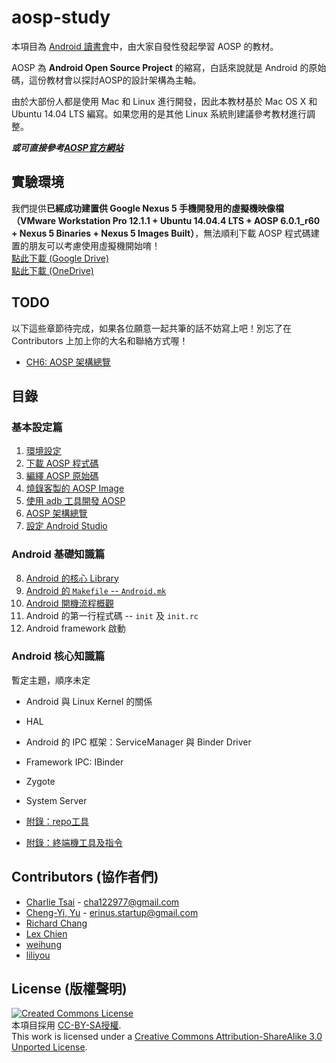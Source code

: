 # aosp-study

本項目為 [Android 讀書會](https://www.facebook.com/groups/523386591081376/)中，由大家自發性發起學習 AOSP 的教材。

AOSP 為 **Android Open Source Project** 的縮寫，白話來說就是 Android 的原始碼，這份教材會以探討AOSP的設計架構為主軸。

由於大部份人都是使用 Mac 和 Linux 進行開發，因此本教材基於 Mac OS X 和 Ubuntu 14.04 LTS 編寫。如果您用的是其他 Linux 系統則建議參考教材進行調整。

***或可直接參考[AOSP官方網站](https://source.android.com/index.html)***

## 實驗環境

我們提供**已經成功建置供 Google Nexus 5 手機開發用的虛擬機映像檔（VMware Workstation Pro 12.1.1 + Ubuntu 14.04.4 LTS + AOSP 6.0.1_r60 + Nexus 5 Binaries + Nexus 5 Images Built）**，無法順利下載 AOSP 程式碼建置的朋友可以考慮使用虛擬機開始唷！  
[點此下載 (Google Drive)](https://drive.google.com/a/vhost.com.tw/folderview?id=0B_-EbjrACEtWNmJRY1ExY1VQQjA&usp=sharing)  
[點此下載 (OneDrive)](https://1drv.ms/f/s!ApqiyucM1a6alBO6WK5I5EG8-RTm)

## TODO

以下這些章節待完成，如果各位願意一起共筆的話不妨寫上吧！別忘了在 Contributors 上加上你的大名和聯絡方式喔！

* [CH6: AOSP 架構總覽](/ch6_aosp_overview)

## 目錄

### 基本設定篇

1. [環境設定](/ch1_setup)
2. [下載 AOSP 程式碼](/ch2_download)
3. [編繹 AOSP 原始碼](/ch3_build)
4. [燒錄客製的 AOSP Image](/ch4_flash)
5. [使用 adb 工具開發 AOSP](/ch5_adb)
6. [AOSP 架構總覽](/ch6_aosp_overview)
7. [設定 Android Studio](/ch7_android_studio_setup)
### Android 基礎知識篇

8. [Android 的核心 Library](/ch8_android_core_libraries)
9. [Android 的 `Makefile` -- `Android.mk`](/ch9_android_makefile)
10. [Android 開機流程概觀](/ch10_android_bootup_progress)
11. Android 的第一行程式碼 -- `init` 及 `init.rc`
12. Android framework 啟動

### Android 核心知識篇

暫定主題，順序未定

* Android 與 Linux Kernel 的關係
* HAL
* Android 的 IPC 框架：ServiceManager 與 Binder Driver
* Framework IPC: IBinder
* Zygote
* System Server

* [附錄：repo工具](/appendix/repo/)
* [附錄：終端機工具及指令](/appendix/cli-tools)

## Contributors (協作者們)

* [Charlie Tsai](https://github.com/chatea) - cha122977@gmail.com
* [Cheng-Yi, Yu](https://github.com/erinus) - erinus.startup@gmail.com
* [Richard Chang](https://github.com/chiel99)
* [Lex Chien](https://github.com/LexChien)
* [weihung](https://github.com/weihung)
* [liliyou](https://github.com/liliyou)

## License (版權聲明)

[![Created Commons License](https://i.creativecommons.org/l/by-sa/3.0/88x31.png)](http://creativecommons.org/licenses/by-sa/3.0/)
<br>
本項目採用 [CC-BY-SA授權](http://creativecommons.org/licenses/by-sa/3.0/).
<br>
This work is licensed under a [Creative Commons Attribution-ShareAlike 3.0 Unported License](http://creativecommons.org/licenses/by-sa/3.0/).
